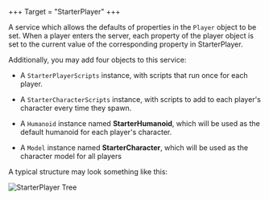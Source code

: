 +++
Target = "StarterPlayer"
+++

A service which allows the defaults of properties in the `Player` object to be set. When a player enters the server, each property of the player object is set to the current value of the corresponding property in StarterPlayer.Additionally, you may add four objects to this service:* A `StarterPlayerScripts` instance, with scripts that run once for each player.* A `StarterCharacterScripts` instance, with scripts to add to each player's character every time they spawn.* A `Humanoid` instance named **StarterHumanoid**, which will be used as the default humanoid for each player's character.* A `Model` instance named **StarterCharacter**, which will be used as the character model for all playersA typical structure may look something like this:![StarterPlayer Tree][1][1]: https://developer.roblox.com/assets/5b5b57ba7eac3e673d5e5700/StarterPlayerTree.png